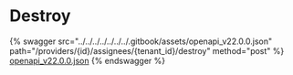 # Destroy

{% swagger src="../../../../../../../.gitbook/assets/openapi_v22.0.0.json" path="/providers/{id}/assignees/{tenant_id}/destroy" method="post" %}
[openapi_v22.0.0.json](../../../../../../../.gitbook/assets/openapi_v22.0.0.json)
{% endswagger %}

